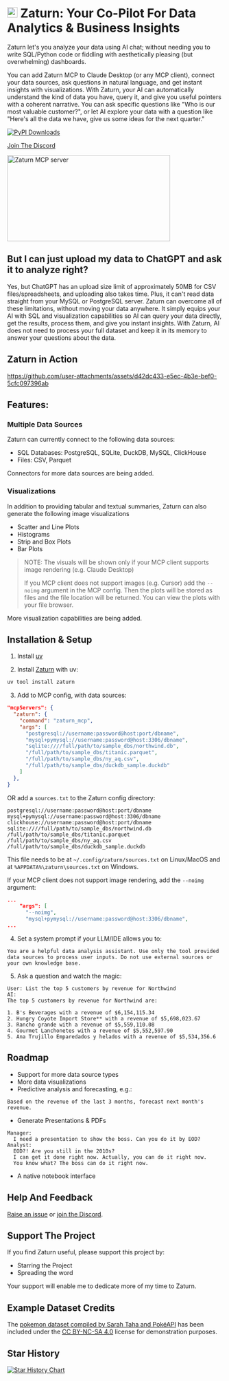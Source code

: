 <h1>
  <img src="https://github.com/kdqed/zaturn/raw/main/brand/logo.png" width="24" height="24">
  <span>Zaturn: Your Co-Pilot For Data Analytics & Business Insights</span>
</h1>

Zaturn let's you analyze your data using AI chat; without needing you to write SQL/Python code or fiddling with aesthetically pleasing (but overwhelming) dashboards. 

You can add Zaturn MCP to Claude Desktop (or any MCP client), connect your data sources, ask questions in natural language, and get instant insights with visualizations. With Zaturn, your AI can automatically understand the kind of data you have, query it, and give you useful pointers with a coherent narrative. You can ask specific questions like "Who is our most valuable customer?", or let AI explore your data with a question like "Here's all the data we have, give us some ideas for the next quarter."

[![PyPI Downloads](https://static.pepy.tech/badge/zaturn)](https://pepy.tech/projects/zaturn) 

[Join The Discord](https://discord.gg/K8mECeVzpQ)


<a href="https://glama.ai/mcp/servers/@kdqed/zaturn">
  <img width="380" height="200" src="https://glama.ai/mcp/servers/@kdqed/zaturn/badge" alt="Zaturn MCP server" />
</a>

## But I can just upload my data to ChatGPT and ask it to analyze right?

Yes, but ChatGPT has an upload size limit of approximately 50MB for CSV files/spreadsheets, and uploading also takes time. Plus, it can't read data straight from your MySQL or PostgreSQL server. Zaturn can overcome all of these limitations, without moving your data anywhere. It simply equips your AI with SQL and visualization capabilities so AI can query your data directly, get the results, process them, and give you instant insights. With Zaturn, AI does not need to process your full dataset and keep it in its memory to answer your questions about the data.

## Zaturn in Action

https://github.com/user-attachments/assets/d42dc433-e5ec-4b3e-bef0-5cfc097396ab

## Features:

### Multiple Data Sources 
Zaturn can currently connect to the following data sources: 
- SQL Databases: PostgreSQL, SQLite, DuckDB, MySQL, ClickHouse
- Files: CSV, Parquet

Connectors for more data sources are being added.

### Visualizations
In addition to providing tabular and textual summaries, Zaturn can also generate the following image visualizations

- Scatter and Line Plots
- Histograms
- Strip and Box Plots
- Bar Plots

> NOTE: The visuals will be shown only if your MCP client supports image rendering (e.g. Claude Desktop)
> 
> If you MCP client does not support images (e.g. Cursor) add the `--noimg` argument in the MCP config. Then the plots will be stored as files and the file location will be returned. You can view the plots with your file browser.

More visualization capabilities are being added.


## Installation & Setup
1. Install [uv](https://docs.astral.sh/uv/getting-started/installation/#installation-methods)

2. Install [Zaturn](https://pypi.org/project/zaturn/) with uv:
```bash
uv tool install zaturn
```

3. Add to MCP config, with data sources:
```json
"mcpServers": {
  "zaturn": {
    "command": "zaturn_mcp",
    "args": [
      "postgresql://username:password@host:port/dbname",
      "mysql+pymysql://username:password@host:3306/dbname",
      "sqlite:////full/path/to/sample_dbs/northwind.db",
      "/full/path/to/sample_dbs/titanic.parquet",
      "/full/path/to/sample_dbs/ny_aq.csv",
      "/full/path/to/sample_dbs/duckdb_sample.duckdb"
    ]
  },
}
```

OR add a `sources.txt` to the Zaturn config directory:
```
postgresql://username:password@host:port/dbname
mysql+pymysql://username:password@host:3306/dbname
clickhouse://username:password@host:port/dbname
sqlite:////full/path/to/sample_dbs/northwind.db
/full/path/to/sample_dbs/titanic.parquet
/full/path/to/sample_dbs/ny_aq.csv
/full/path/to/sample_dbs/duckdb_sample.duckdb
```

This file needs to be at `~/.config/zaturn/sources.txt` on Linux/MacOS and at `%APPDATA%\zaturn\sources.txt` on Windows.

If your MCP client does not support image rendering, add the `--noimg` argument:
```json
...
    "args": [
      "--noimg",
      "mysql+pymysql://username:password@host:3306/dbname",
...
```


4. Set a system prompt if your LLM/IDE allows you to:
```
You are a helpful data analysis assistant. Use only the tool provided data sources to process user inputs. Do not use external sources or your own knowledge base.
```

5. Ask a question and watch the magic:
```
User: List the top 5 customers by revenue for Northwind
AI: 
The top 5 customers by revenue for Northwind are:

1. B's Beverages with a revenue of $6,154,115.34
2. Hungry Coyote Import Store** with a revenue of $5,698,023.67
3. Rancho grande with a revenue of $5,559,110.08
4. Gourmet Lanchonetes with a revenue of $5,552,597.90
5. Ana Trujillo Emparedados y helados with a revenue of $5,534,356.6
```

## Roadmap

- Support for more data source types
- More data visualizations
- Predictive analysis and forecasting, e.g.:
```
Based on the revenue of the last 3 months, forecast next month's revenue.
```
- Generate Presentations & PDFs
```
Manager: 
  I need a presentation to show the boss. Can you do it by EOD?
Analyst: 
  EOD?! Are you still in the 2010s? 
  I can get it done right now. Actually, you can do it right now.
  You know what? The boss can do it right now.
```
- A native notebook interface 

## Help And Feedback

[Raise an issue](https://github.com/kdqed/zaturn/issues) or [join the Discord](https://discord.gg/K8mECeVzpQ).


## Support The Project

If you find Zaturn useful, please support this project by:
- Starring the Project
- Spreading the word

Your support will enable me to dedicate more of my time to Zaturn.

## Example Dataset Credits

The [pokemon dataset compiled by Sarah Taha and PokéAPI](https://www.kaggle.com/datasets/sarahtaha/1025-pokemon) has been included under the [CC BY-NC-SA 4.0](https://creativecommons.org/licenses/by-nc-sa/4.0/) license for demonstration purposes.

## Star History

[![Star History Chart](https://api.star-history.com/svg?repos=kdqed/zaturn&type=Date)](https://www.star-history.com/#kdqed/zaturn&Date)
